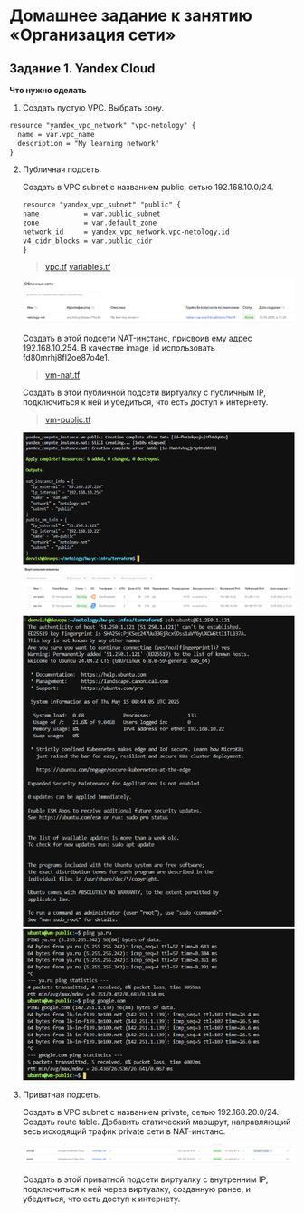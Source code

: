 # Домашнее задание к занятию «Организация сети»

## Задание 1. Yandex Cloud

**Что нужно сделать**

1. Создать пустую VPC. Выбрать зону.

```
resource "yandex_vpc_network" "vpc-netology" {
  name = var.vpc_name
  description = "My learning network"
}
```

2. Публичная подсеть.

    Создать в VPC subnet с названием public, сетью 192.168.10.0/24.

    ```
    resource "yandex_vpc_subnet" "public" {
    name           = var.public_subnet
    zone           = var.default_zone
    network_id     = yandex_vpc_network.vpc-netology.id
    v4_cidr_blocks = var.public_cidr
    }
    ```

    > [vpc.tf](./terraform/vpc.tf)  [variables.tf](./terraform/variables.tf)

    ![vpc](./task1/vpc.png)

    Создать в этой подсети NAT-инстанс, присвоив ему адрес 192.168.10.254. В качестве image_id использовать fd80mrhj8fl2oe87o4e1.

    > [vm-nat.tf](./terraform/vm-nat.tf)

    Создать в этой публичной подсети виртуалку с публичным IP, подключиться к ней и убедиться, что есть доступ к интернету.

    > [vm-public.tf](./terraform/vm-public.tf)

    ![deploy-1](./task1/deploy-1.png)
    ![nat-public](./task1/nat-public.png)
    ![ssh-1](./task1/ssh-1.png)
    ![ssh-2](./task1/ssh-2.png)

3. Приватная подсеть.

    Создать в VPC subnet с названием private, сетью 192.168.20.0/24.
    Создать route table. Добавить статический маршрут, направляющий весь исходящий трафик private сети в NAT-инстанс.

    ![priv-pub-net](./task1/priv-pub-net.png)

    Создать в этой приватной подсети виртуалку с внутренним IP, подключиться к ней через виртуалку, созданную ранее, и убедиться, что есть доступ к интернету.

